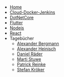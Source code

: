 <!-- _navbar.md -->

* [Home](/)
* [Cloud-Docker-Jenkins](cloud-docker-jenkins/index.md)
* [DotNetCore](dotnetcore/index.md)
* [Flutter](flutter/index.md)
* [Nodejs](nodejs/index.md)
* [React](react/index.md)
* Tagebücher
	* [Alexander Bergmann](devdiaries/alexander_bergmann)
	* [Alexander Heinisch](devdiaries/alexanderheinisch)
	* [Daniel Räder](devdiaries/danielraeder)
	* [Marti Stuwe](devdiaries/martistuwe)
	* [Patrick Reinke](devdiaries/patrickreinke)
	* [Stefan Kröker](devdiaries/stefankroeker)
